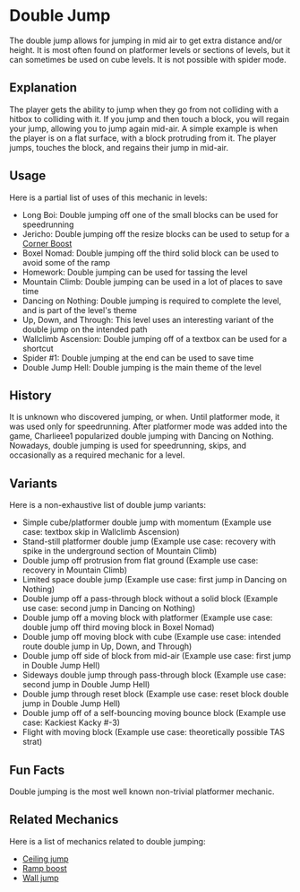 # Double Jump
The double jump allows for jumping in mid air to get extra distance and/or height. It is most often found on platformer levels or sections of levels, but it can sometimes be used on cube levels. It is not possible with spider mode.
## Explanation
The player gets the ability to jump when they go from not colliding with a hitbox to colliding with it. If you jump and then touch a block, you will regain your jump, allowing you to jump again mid-air. A simple example is when the player is on a flat surface, with a block protruding from it. The player jumps, touches the block, and regains their jump in mid-air.
## Usage
Here is a partial list of uses of this mechanic in levels:
- Long Boi: Double jumping off one of the small blocks can be used for speedrunning
- Jericho: Double jumping off the resize blocks can be used to setup for a [Corner Boost](corner-boost.html)
- Boxel Nomad: Double jumping off the third solid block can be used to avoid some of the ramp
- Homework: Double jumping can be used for tassing the level
- Mountain Climb: Double jumping can be used in a lot of places to save time
- Dancing on Nothing: Double jumping is required to complete the level, and is part of the level's theme
- Up, Down, and Through: This level uses an interesting variant of the double jump on the intended path
- Wallclimb Ascension: Double jumping off of a textbox can be used for a shortcut
- Spider #1: Double jumping at the end can be used to save time
- Double Jump Hell: Double jumping is the main theme of the level
## History
It is unknown who discovered jumping, or when. Until platformer mode, it was used only for speedrunning. After platformer mode was added into the game, Charlieee1 popularized double jumping with Dancing on Nothing. Nowadays, double jumping is used for speedrunning, skips, and occasionally as a required mechanic for a level.
## Variants
Here is a non-exhaustive list of double jump variants:
- Simple cube/platformer double jump with momentum (Example use case: textbox skip in Wallclimb Ascension)
- Stand-still platformer double jump (Example use case: recovery with spike in the underground section of Mountain Climb)
- Double jump off protrusion from flat ground (Example use case: recovery in Mountain Climb)
- Limited space double jump (Example use case: first jump in Dancing on Nothing)
- Double jump off a pass-through block without a solid block (Example use case: second jump in Dancing on Nothing)
- Double jump off a moving block with platformer (Example use case: double jump off third moving block in Boxel Nomad)
- Double jump off moving block with cube (Example use case: intended route double jump in Up, Down, and Through)
- Double jump off side of block from mid-air (Example use case: first jump in Double Jump Hell)
- Sideways double jump through pass-through block (Example use case: second jump in Double Jump Hell)
- Double jump through reset block (Example use case: reset block double jump in Double Jump Hell)
- Double jump off of a self-bouncing moving bounce block (Example use case: Kackiest Kacky #-3)
- Flight with moving block (Example use case: theoretically possible TAS strat)
## Fun Facts
Double jumping is the most well known non-trivial platformer mechanic.
## Related Mechanics
Here is a list of mechanics related to double jumping:
- [Ceiling jump](ceiling-jump.html)
- [Ramp boost](ceiling-jump.html#variants)
- [Wall jump](wall-jump.html)
